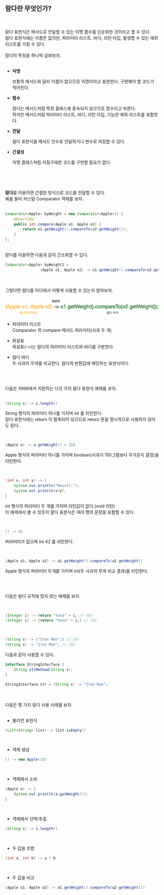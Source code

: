 <br>

## <strong>람다란 무엇인가?</strong>

<br>
<br>
람다 표현식은 메서드로 전달할 수 있는 익명 함수를 단순화한 것이라고 할 수 있다.<br>
람다 표현식에는 이름은 없지만, 파라미터 리스트, 바디, 리턴 타입, 발생할 수 있는 예외 리스트를 가질 수 있다.
<br>
<br>
람다의 특징을 하나씩 살펴보자.<br><br>

- <strong>익명</strong>

    보통의 메서드와 달리 이름이 없으므로 익명이라고 표현한다. 구현해야 할 코드가 적어진다.


- <strong>함수</strong>

    람다는 메서드처럼 특정 클래스에 종속되지 않으므로 함수라고 부른다.<br>
    하지만 메서드처럼 파라미터 리스트, 바디, 리턴 타입, 가능한 예외 리스트를 포함한다.


- <strong>전달</strong>

    람다 표현식을 메서드 인수로 전달하거나 변수로 저장할 수 있다.


- <strong>간결성</strong>

    익명 클래스처럼 자질구레한 코드를 구현할 필요가 없다.
<br>
<br>
<br>

<strong>람다</strong>를 이용하면 간결한 방식으로 코드를 전달할 수 있다.<br>
예를 들어 커스텀 Comparator 객체를 보자.<br>
<br>

```java
Comparator<Apple> byWeight = new Comparator<Apple>() {
    @Override
    public int compare(Apple o1, Apple o2) {
        return o1.getWeight().compareTo(o2.getWeight());
    }
};
```

<br>
람다를 이용하면 다음과 같이 간소화할 수 있다.<br>

```java
Comparator<Apple> byWeight2 = 
                (Apple o1, Apple o2) -> o1.getWeight().compareTo(o2.getWeight());
```

<br>
<br>
그렇다면 람다를 어디에서 어떻게 사용할 수 있는지 알아보자.
<br><br>

<img src="../../Image/3-1.png">
<br>

- 파라미터 리스트<br>
Comparator 의 compare 메서드 파라미터(사과 두 개)<br>

- 화살표<br>
화살표(->)는 람다의 파라미터 리스트와 바디를 구분한다.<br>

- 람다 바디<br>
두 사과의 무게를 비교한다. 람다의 반환값에 해당하는 표현식이다.<br>

<br>
<br>

다음은 자바8에서 지원하는 다섯 가지 람다 표현식 예제를 보자. <br><br>

```java
(String s) -> s.length()
```
String 형식의 파라미터 하나를 가지며 int 를 리턴한다.<br>
람다 표현식에는 return 이 함축되어 있으므로 return 문을 명시적으로 사용하지 않아도 된다.<br>

<br>

```java
(Apple a) -> a.getWeight() > 150
```
Apple 형식의 파라미터 하나를 가지며 boolean(사과가 150그램보다 무거운지 결정)을 리턴한다.<br>

<br>

```java
(int x, int y) -> {
    System.out.println("Result:");
    System.out.println(x+y);
}
```
int 형식의 파라미터 두 개를 가지며 리턴값이 없다.(void 리턴)<br>
이 예제에서 볼 수 있듯이 람다 표현식은 여러 행의 문장을 포함할 수 있다.<br>

<br>

```java
() -> 42
```
파라미터가 없으며 int 42 를 리턴한다. <br>

<br>

```java
(Apple a1, Apple a2) -> a1.getWeight().compareTo(a2.getWeight()
```
Apple 형식의 파라미터 두개를 가지며 int(두 사과의 무게 비교 결과)를 리턴한다.<br>

<br>
<br>

다음은 람다 규칙에 맞지 않는 예제를 보자.

<br>

```java
(Integer i) -> return "Yuna" + i; // (X)
(Integer i) -> {return "Yuna" + i;} // (O)
```

<br>

```java
(String s) -> {"Iron Man";} // (X)
(String s) -> "Iron Man"; // (O)
```

다음과 같이 사용할 수 있다. <br>

```java
interface StringInterface {
    String strMethod(String s);
}
```

```java
StringInterface str = (String s) -> "Iron Man";
```

<br>
<br>
다음은 몇 가지 람다 사용 사례를 보자. <br><br>

- 불리언 표현식

```java
(List<String> list) -> list.isEmpty()
```

<br> 

- 객체 생성

```java
() -> new Apple(10)
```

<br> 

- 객체에서 소비

```java
(Apple a) -> {
    System.out.println(a.getWeight());
}
```

<br> 

- 객체에서 선택/추출

```java
(String s) -> s.length()
```

<br> 

- 두 값을 조합

```java
(int a, int b) -> a * b
```

<br>

- 두 값을 비교

```java
(Apple a1, Apple a2) -> a1.getWeight().compareTo(a2.getWeight())
```

<br>
